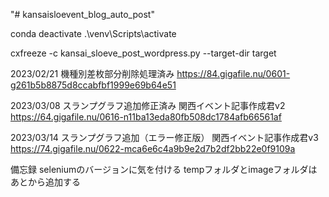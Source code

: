 "# kansaisloevent_blog_auto_post" 


conda deactivate
.\venv\Scripts\activate


cxfreeze -c kansai_sloeve_post_wordpress.py --target-dir target

2023/02/21 機種別差枚部分削除処理済み
https://84.gigafile.nu/0601-g261b5b8875d8ccabfbf1999e69b64e51

2023/03/08 スランプグラフ追加修正済み 関西イベント記事作成君v2
https://64.gigafile.nu/0616-n11ba13eda80fb508dc1784afb66561af

2023/03/14 スランプグラフ追加（エラー修正版） 関西イベント記事作成君v3
https://74.gigafile.nu/0622-mca6e6c4a9b9e2d7b2df2bb22e0f9109a


備忘録
seleniumのバージョンに気を付ける
tempフォルダとimageフォルダはあとから追加する